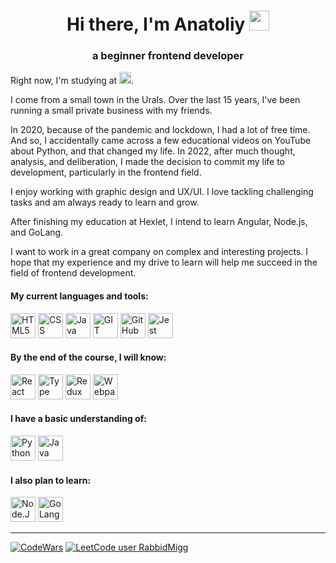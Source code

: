 <h1 align="center">Hi there, I'm Anatoliy
<img src="https://github.com/blackcater/blackcater/raw/main/images/Hi.gif" height="32"/></h1>
<h3 align="center">a beginner frontend developer</h3>
<p align="left">Right now, I'm studying at <span> <a vertical-align="middle" href="https://ru.hexlet.io/u/miggrabbid" target="_blank" rel="noreferrer"><img src="https://img.shields.io/badge/Hexlet-116EF5?logo=hexlet&logoColor=fff&style=flat-square" height="19" alt="Hexlet.io"/></a></span>.</p>
<p align="left">I come from a small town in the Urals. Over the last 15 years, I've been running a small private business with my friends.</p>
<p align="left">In 2020, because of the pandemic and lockdown, I had a lot of free time. And so, I accidentally came across a few educational videos on YouTube about Python, and that changed my life. In 2022, after much thought, analysis, and deliberation, I made the decision to commit my life to development, particularly in the frontend field.</p>
<p align="left">I enjoy working with graphic design and UX/UI. I love tackling challenging tasks and am always ready to learn and grow.</p>
<p align="left">After finishing my education at Hexlet, I intend to learn Angular, Node.js, and GoLang.</p>
<p align="left">I want to work in a great company on complex and interesting projects. I hope that my experience and my drive to learn will help me succeed in the field of frontend development.</p>

<h4 align="left">My current languages and tools:</h4>
<div>
  <a href="https://developer.mozilla.org/en-US/docs/Glossary/HTML5" target="_blank" rel="noreferrer"><img src="https://cdn.jsdelivr.net/gh/devicons/devicon/icons/html5/html5-original-wordmark.svg" height="40" alt="HTML5"/></a>
  <a href="https://www.w3.org/TR/CSS/#css" target="_blank" rel="noreferrer"><img src="https://cdn.jsdelivr.net/gh/devicons/devicon/icons/css3/css3-original-wordmark.svg" height="40" alt="CSS"/></a>
  <a href="https://developer.mozilla.org/en-US/docs/Web/JavaScript" target="_blank" rel="noreferrer"><img src="https://cdn.jsdelivr.net/gh/devicons/devicon/icons/javascript/javascript-original.svg" height="40" alt="Java Script
"/></a>
 <a href="https://git-scm.com" target="_blank" rel="noreferrer"><img src="https://cdn.jsdelivr.net/gh/devicons/devicon/icons/git/git-original.svg" height="40" alt="GIT"/></a>
  <a href="https://github.com" target="_blank" rel="noreferrer"><img src="https://cdn.jsdelivr.net/gh/devicons/devicon/icons/github/github-original-wordmark.svg" height="40" alt="GitHub"/></a>
   <a href="https://jestjs.io" target="_blank" rel="noreferrer"><img src="https://cdn.jsdelivr.net/gh/devicons/devicon/icons/jest/jest-plain.svg" height="40" alt="Jest"/></a>
</div>

<h4 align="left">By the end of the course, I will know:</h4>
<div>
  <a href="https://reactjs.org/" target="_blank" rel="noreferrer"><img src="https://cdn.jsdelivr.net/gh/devicons/devicon/icons/react/react-original-wordmark.svg" height="40" alt="React"/></a>
  <a href="https://www.typescriptlang.org/" target="_blank" rel="noreferrer"><img src="https://cdn.jsdelivr.net/gh/devicons/devicon/icons/typescript/typescript-original.svg" height="40" alt="Type Script"/></a>
  <a href="https://redux.js.org/" target="_blank" rel="noreferrer"><img src="https://cdn.jsdelivr.net/gh/devicons/devicon/icons/redux/redux-original.svg" height="40" alt="Redux"/></a>
  <a href="https://webpack.js.org/" target="_blank" rel="noreferrer"><img src="https://cdn.jsdelivr.net/gh/devicons/devicon/icons/webpack/webpack-original.svg" height="40" alt="Webpack"/></a>
</div>

<h4 align="left">I have a basic understanding of:</h4>
<div>
  <a href="https://www.python.org/" target="_blank" rel="noreferrer"><img src="https://cdn.jsdelivr.net/gh/devicons/devicon/icons/python/python-original-wordmark.svg" height="40" alt="Python"/></a>
  <a href="https://www.oracle.com/java/" target="_blank" rel="noreferrer"><img src="https://cdn.jsdelivr.net/gh/devicons/devicon/icons/java/java-original-wordmark.svg" height="40" alt="Java"/></a>
</div>
<h4 align="left" margin="">I also plan to learn:</h4>
<div>
  <a href="https://nodejs.org/en/" target="_blank" rel="noreferrer"><img src="https://cdn.jsdelivr.net/gh/devicons/devicon/icons/nodejs/nodejs-original-wordmark.svg" height="40" alt="Node.JS"/></a>
  <a href="https://go.dev/doc/" target="_blank" rel="noreferrer"><img src="https://cdn.jsdelivr.net/gh/devicons/devicon/icons/go/go-original-wordmark.svg" height="40" alt="GoLang"/></a>
</div>

---
[![CodeWars](https://www.codewars.com/users/Migg%20Rabbid/badges/small)](https://www.codewars.com/users/Migg%20Rabbid) [![LeetCode user RabbidMigg](https://img.shields.io/badge/dynamic/json?style=flat&labelColor=black&color=%23ffa116&label=Solved&query=solvedOverTotal&url=https%3A%2F%2Fbadge.xyli.tech/%2Fapi%2Fusers%2FRabbidMigg&logo=leetcode&logoColor=yellow)](https://leetcode.com/RabbidMigg/)
